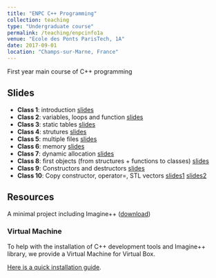 ```yaml
---
title: "ENPC C++ Programming"
collection: teaching
type: "Undergraduate course"
permalink: /teaching/enpcinfo1a
venue: "Ecole des Ponts ParisTech, 1A"
date: 2017-09-01
location: "Champs-sur-Marne, France"
---
```


First year main course of C++ programming

## Slides

* **Class 1**: introduction
[slides](https://aboulch.github.io/files/teaching_enpc_1a_info/intro_01_02.pdf)
* **Class 2**: variables, loops and function
[slides](https://aboulch.github.io/files/teaching_enpc_1a_info/intro_03.pdf)
* **Class 3**: static tables
[slides](https://aboulch.github.io/files/teaching_enpc_1a_info/intro_04.pdf)
* **Class 4**: strutures
[slides](https://aboulch.github.io/files/teaching_enpc_1a_info/intro_05.pdf)
* **Class 5**: multiple files
[slides](https://aboulch.github.io/files/teaching_enpc_1a_info/intro_06.pdf)
* **Class 6**: memory
[slides](https://aboulch.github.io/files/teaching_enpc_1a_info/intro_07.pdf)
* **Class 7**: dynamic allocation 
[slides](https://aboulch.github.io/files/teaching_enpc_1a_info/intro_08.pdf)
* **Class 8**: first objects (from structures + functions to classes)
[slides](https://aboulch.github.io/files/teaching_enpc_1a_info/intro_09.pdf)
* **Class 9**: Constructors and destructors
[slides](https://aboulch.github.io/files/teaching_enpc_1a_info/intro_10.pdf)
* **Class 10**: Copy constructor, operator=, STL vectors
[slides1](https://aboulch.github.io/files/teaching_enpc_1a_info/intro_10.pdf)
[slides2](https://aboulch.github.io/files/teaching_enpc_1a_info/intro_12.pdf)

## Resources

A minimal project including Imagine++ ([download](https://aboulch.github.io/files/teaching_enpc_1a_info/minimal_project.zip))

### Virtual Machine

To help with the installation of C++ development tools and Imagine++ library, we provide a Virtual Machine for Virtual Box.

[Here is a quick installation guide](/teaching/enpcinfo1a/vm).
